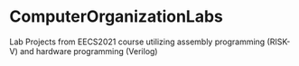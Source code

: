 # ComputerOrganizationLabs
Lab Projects from EECS2021 course utilizing assembly programming (RISK-V) and hardware programming (Verilog)
